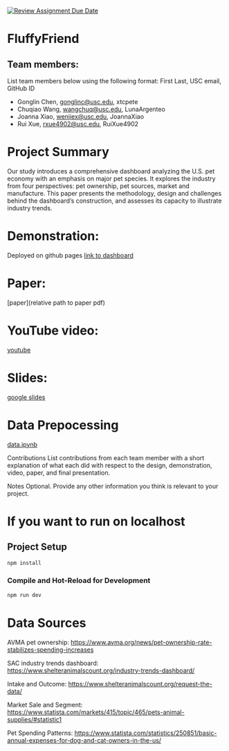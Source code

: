 [![Review Assignment Due Date](https://classroom.github.com/assets/deadline-readme-button-24ddc0f5d75046c5622901739e7c5dd533143b0c8e959d652212380cedb1ea36.svg)](https://classroom.github.com/a/aIBftyMV)

# FluffyFriend

## Team members:
List team members below using the following format: First Last, USC email, GitHub ID

- Gonglin Chen, gonglinc@usc.edu, xtcpete
- Chuqiao Wang, wangchuq@usc.edu, LunaArgenteo
- Joanna Xiao, wenjiex@usc.edu, JoannaXiao
- Rui Xue, rxue4902@usc.edu, RuiXue4902

# Project Summary

Our study introduces a comprehensive dashboard analyzing the U.S. pet economy with an emphasis on major pet species. It explores the industry from four perspectives: pet ownership, pet sources, market and manufacture. This paper presents the methodology, design and challenges behind the dashboard’s construction, and assesses its capacity to illustrate industry trends.

# Demonstration:
Deployed on github pages
[link to dashboard](https://xtcpete.github.io/vue-project/)

# Paper:
[paper](relative path to paper pdf)

# YouTube video:
[youtube](https://youtu.be/WBQ3X-YqcdU)

# Slides:
[google slides](https://docs.google.com/presentation/d/1STbSfGXY3t97RouMvmf-eFuMHInBPHQvT2RsCV2sFbw/edit?usp=sharing)

# Data Prepocessing
[data.ipynb](./data.ipynb)

Contributions
List contributions from each team member with a short explanation of what each did with respect to the design, demonstration, video, paper, and final presentation.

Notes
Optional. Provide any other information you think is relevant to your project.

# If you want to run on localhost
## Project Setup

```sh
npm install
```

### Compile and Hot-Reload for Development

```sh
npm run dev
```

# Data Sources
AVMA pet ownership: https://www.avma.org/news/pet-ownership-rate-stabilizes-spending-increases

SAC industry trends dashboard: https://www.shelteranimalscount.org/industry-trends-dashboard/

Intake and Outcome: https://www.shelteranimalscount.org/request-the-data/

Market Sale and Segment: https://www.statista.com/markets/415/topic/465/pets-animal-supplies/#statistic1

Pet Spending Patterns: https://www.statista.com/statistics/250851/basic-annual-expenses-for-dog-and-cat-owners-in-the-us/